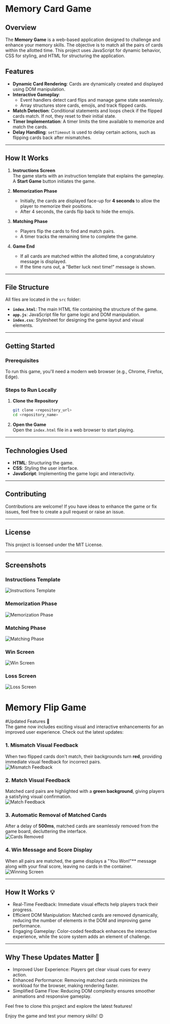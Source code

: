 # Memory Card Game

## Overview  
The **Memory Game** is a web-based application designed to challenge and enhance your memory skills. The objective is to match all the pairs of cards within the allotted time. This project uses JavaScript for dynamic behavior, CSS for styling, and HTML for structuring the application.

## Features  

- **Dynamic Card Rendering**: Cards are dynamically created and displayed using DOM manipulation.  
- **Interactive Gameplay**:  
  - Event handlers detect card flips and manage game state seamlessly.  
  - Array structures store cards, emojis, and track flipped cards.  
- **Match Detection**: Conditional statements and loops check if the flipped cards match. If not, they reset to their initial state.  
- **Timer Implementation**: A timer limits the time available to memorize and match the cards.  
- **Delay Handling**: `setTimeout` is used to delay certain actions, such as flipping cards back after mismatches.  

---

## How It Works  

1. **Instructions Screen**  
   The game starts with an instruction template that explains the gameplay. A **Start Game** button initiates the game.  

2. **Memorization Phase**  
   - Initially, the cards are displayed face-up for **4 seconds** to allow the player to memorize their positions.  
   - After 4 seconds, the cards flip back to hide the emojis.  

3. **Matching Phase**  
   - Players flip the cards to find and match pairs.  
   - A timer tracks the remaining time to complete the game.  

4. **Game End**  
   - If all cards are matched within the allotted time, a congratulatory message is displayed.  
   - If the time runs out, a "Better luck next time!" message is shown.  

---

## File Structure  

All files are located in the `src` folder:

- **`index.html`**: The main HTML file containing the structure of the game.  
- **`app.js`**: JavaScript file for game logic and DOM manipulation.  
- **`index.css`**: Stylesheet for designing the game layout and visual elements.  

---

## Getting Started  

### Prerequisites  
To run this game, you'll need a modern web browser (e.g., Chrome, Firefox, Edge).  

### Steps to Run Locally  

1. **Clone the Repository**  
   ```bash
   git clone <repository_url>
   cd <repository_name>
   ```

2. **Open the Game**  
   Open the `index.html` file in a web browser to start playing.  

---

## Technologies Used  

- **HTML**: Structuring the game.  
- **CSS**: Styling the user interface.  
- **JavaScript**: Implementing the game logic and interactivity.  

---

## Contributing  

Contributions are welcome! If you have ideas to enhance the game or fix issues, feel free to create a pull request or raise an issue.  

---

## License  

This project is licensed under the MIT License.  

--- 

## Screenshots  

### Instructions Template  
![Instructions Template](https://github.com/user-attachments/assets/04209e5d-f1f6-4257-8c59-6ad820e7661d)

### Memorization Phase  
![Memorization Phase](https://github.com/user-attachments/assets/cb10c9cb-bac2-4076-8b71-ac9a2e53ce12)

### Matching Phase  
![Matching Phase](https://github.com/user-attachments/assets/68df4994-5f00-41b7-a1a4-b5faded48956)

### Win Screen  
![Win Screen](https://github.com/user-attachments/assets/07f8ae87-bea0-4b9c-a61c-904f012c927e)

### Loss Screen  
![Loss Screen](https://github.com/user-attachments/assets/cebc12e8-e749-4c65-946b-897e90746adf)

# Memory Flip Game

#Updated Features 🎉  
The game now includes exciting visual and interactive enhancements for an improved user experience. Check out the latest updates:

### 1. Mismatch Visual Feedback 
When two flipped cards don't match, their backgrounds turn **red**, providing immediate visual feedback for incorrect pairs.  
![Mismatch Feedback](https://github.com/user-attachments/assets/1e35e98c-e244-4f6b-9c69-2dea91e08a2a)

### 2. Match Visual Feedback  
Matched card pairs are highlighted with a **green background**, giving players a satisfying visual confirmation.  
![Match Feedback](https://github.com/user-attachments/assets/994a83a9-2d4a-4f96-9346-efbe7639e38d)

### 3. Automatic Removal of Matched Cards  
After a delay of **500ms**, matched cards are seamlessly removed from the game board, decluttering the interface.  
![Cards Removed](https://github.com/user-attachments/assets/f9c625d2-b726-4183-93a6-787724a28c51)

### 4. Win Message and Score Display  
When all pairs are matched, the game displays a "You Won!"** message along with your final score, leaving no cards in the container.  
![Winning Screen](https://github.com/user-attachments/assets/d58de344-dead-474e-8ac7-017ccb0c9bc3)

---

## How It Works 💡  
- Real-Time Feedback: Immediate visual effects help players track their progress.  
- Efficient DOM Manipulation: Matched cards are removed dynamically, reducing the number of elements in the DOM and improving game performance.  
- Engaging Gameplay: Color-coded feedback enhances the interactive experience, while the score system adds an element of challenge.

---

## Why These Updates Matter 🚀  
- Improved User Experience: Players get clear visual cues for every action.  
- Enhanced Performance: Removing matched cards minimizes the workload for the browser, making rendering faster.  
- Simplified Game Flow: Reducing DOM complexity ensures smoother animations and responsive gameplay.

Feel free to clone this project and explore the latest features!  

Enjoy the game and test your memory skills! 😊






